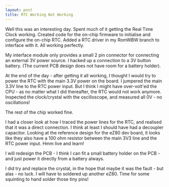 ```yaml
---
layout: post
title: RTC Working Not Working
---
```


Well this was an interesting day.  Spent much of it getting the Real Time Clock working.  Created code for the on-chip firmware to initialise and configure the on-chip RTC.  Added a RTC driver in my RomWBW branch to interface with it.  All working perfectly.

My interface module only provides a small 2 pin connector for connecting an external 3V power source.  I hacked up a connection to a 3V button battery.  (The current PCB design does not have room for a battery holder).

At the end of the day - after getting it all working, I thought I would try to power the RTC with the main 3.3V power on the board.  I jumpered the main 3.3V line to the RTC power input.  But I think I might have over-volt'ed the CPU - as no matter what I did thereafter, the RTC would not work anymore.  Inspected the clock/crystal with the oscilloscope, and measured all 0V - no oscillations!

The rest of the chip worked fine.

I had a closer look at how I traced the power lines for the RTC, and realised that it was a direct connection.  I think at least I should have had a decoupler capacitor.  Looking at the reference design for the eZ80 dev board, it looks like they also have a 100 ohm resistor between the main 3V3 line and the RTC power input.  Hmm live and learn!

I will redesign the PCB - I think I can fit a small battery holder on the PCB - and just power it directly from a battery always.

I did try and replace the crystal, in the hope that maybe it was the fault - but alas - no luck.  I will have to soldered up another eZ80.  Time for some squinting to hand solder those tiny pins!
